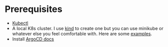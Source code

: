 # Prerequisites

- [Kubectl](https://kubernetes.io/docs/tasks/tools/#kubectl)
- A local K8s cluster. I use [kind](https://kind.sigs.k8s.io/docs/user/quick-start/#installation) to create one but you can use minikube or whatever else you feel comfortable with. Here are some [examples](https://kubernetes.io/docs/tasks/tools/).
- Install [ArgoCD docs](https://argo-cd.readthedocs.io/en/stable/operator-manual/installation/)


